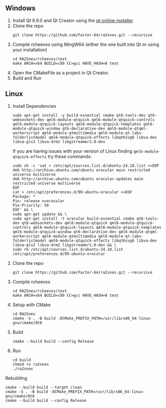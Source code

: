 ## Windows

1) Install Qt 6.9.0 and Qt Creator using the [qt-online-installer](https://www.qt.io/download-qt-installer)
2) Clone the repo
    ```
    git clone https://github.com/Factor-64/ra2snes.git --recursive
    ```
4) Compile rcheevos using MingW64 (either the one built into Qt or using your installation)
    ```
    cd RA2Snes/rcheevos/test
    make ARCH=x64 BUILD=c89 CC=gcc HAVE_HASH=0 test
    ```
6) Open the CMakeFile as a project in Qt Creator.
7) Build and Run

## Linux

1) Install Dependencies
    ```
    sudo apt-get install -y build-essential cmake qt6-tools-dev qt6-websockets-dev qml6-module-qtquick qml6-module-qtquick-controls qml6-module-qtquick-layouts qml6-module-qtquick-templates qml6-module-qtquick-window qt6-declarative-dev qml6-module-qtqml-workerscript qml6-module-qtmultimedia qml6-module-qt-labs-folderlistmodel qml6-module-qtquick-effects libqt6svg6 libva-dev libva-glx2 libva-drm2 libgstreamer1.0-dev
    ```
    If you are having issues with your version of Linux finding `qml6-module-qtquick-effects` try these commands:
    ```
    sudo sh -c 'cat > /etc/apt/sources.list.d/ubuntu-24.10.list <<EOF
    deb http://archive.ubuntu.com/ubuntu oracular main restricted universe multiverse
    deb http://archive.ubuntu.com/ubuntu oracular-updates main restricted universe multiverse
    EOF
    cat > /etc/apt/preferences.d/99-ubuntu-oracular <<EOF
    Package: *
    Pin: release n=oracular
    Pin-Priority: 50
    EOF' && \
    sudo apt-get update && \
    sudo apt-get install -t oracular build-essential cmake qt6-tools-dev qt6-websockets-dev qml6-module-qtquick qml6-module-qtquick-controls qml6-module-qtquick-layouts qml6-module-qtquick-templates qml6-module-qtquick-window qt6-declarative-dev qml6-module-qtqml-workerscript qml6-module-qtmultimedia qml6-module-qt-labs-folderlistmodel qml6-module-qtquick-effects libqt6svg6 libva-dev libva-glx2 libva-drm2 libgstreamer1.0-dev && \
    sudo rm /etc/apt/sources.list.d/ubuntu-24.10.list /etc/apt/preferences.d/99-ubuntu-oracular

    ```
2) Clone the repo
    ```
    git clone https://github.com/Factor-64/ra2snes.git --recursive
    ```
4) Compile rcheevos
    ```
    cd RA2Snes/rcheevos/test
    make ARCH=x64 BUILD=c89 CC=gcc HAVE_HASH=0 test
    ```
5) Setup with CMake
    ```
    cd RA2Snes
    cmake -S . -B build -DCMake_PREFIX_PATH=/usr/lib/x86_64-linux-gnu/cmake/Qt6
    ```

6) Build
    ```
    cmake --build build --config Release
    ```
7) Run
   ```
   cd build
   chmod +x ra2snes
   ./ra2snes
   ```
Rebuilding
   ```
   cmake --build build --target clean
   cmake -S . -B build -DCMake_PREFIX_PATH=/usr/lib/x86_64-linux-gnu/cmake/Qt6
   cmake --build build --config Release
   ```
